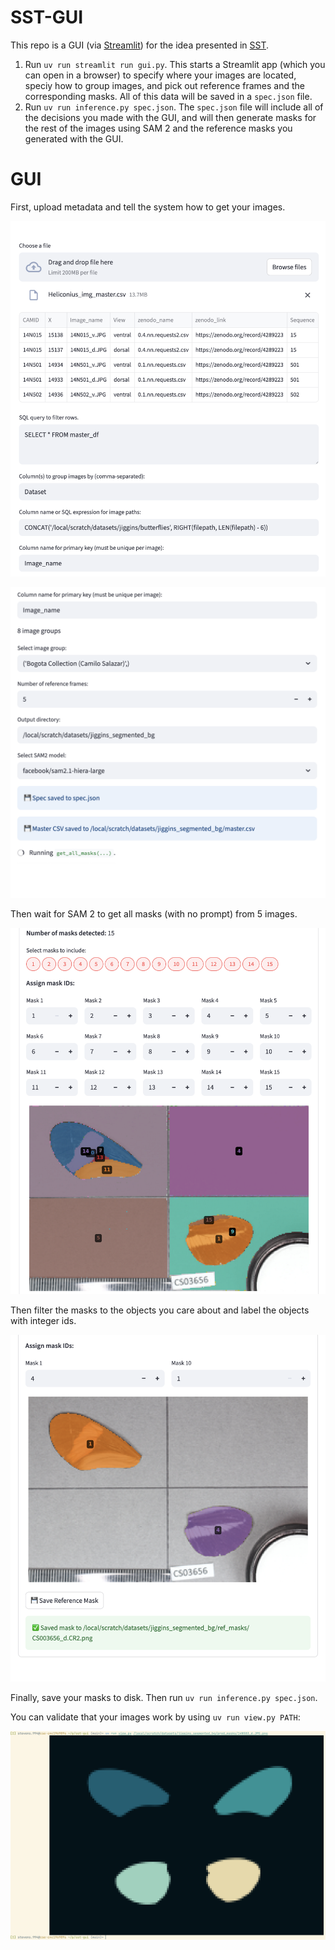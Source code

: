 # SST-GUI

This repo is a GUI (via [Streamlit](https://streamlit.io/)) for the idea presented in [SST](https://arxiv.org/abs/2501.06749).

1. Run `uv run streamlit run gui.py`. This starts a Streamlit app (which you can open in a browser) to specify where your images are located, speciy how to group images, and pick out reference frames and the corresponding masks. All of this data will be saved in a `spec.json` file.
2. Run `uv run inference.py spec.json`. The `spec.json` file will include all of the decisions you made with the GUI, and will then generate masks for the rest of the images using SAM 2 and the reference masks you generated with the GUI.

# GUI

First, upload metadata and tell the system how to get your images.

![Upload a CSV file.](docs/assets/metadata.png)

![Configure how to read and group images](docs/assets/configure.png)

Then wait for SAM 2 to get all masks (with no prompt) from 5 images.

![All masks in an image](docs/assets/all-masks.png)

Then filter the masks to the objects you care about and label the objects with integer ids.

![Filtered masks in an image](docs/assets/filtered-masks.png)

Finally, save your masks to disk. Then run `uv run inference.py spec.json`.

You can validate that your images work by using `uv run view.py PATH`:

![View mask](docs/assets/example-mask.png)
